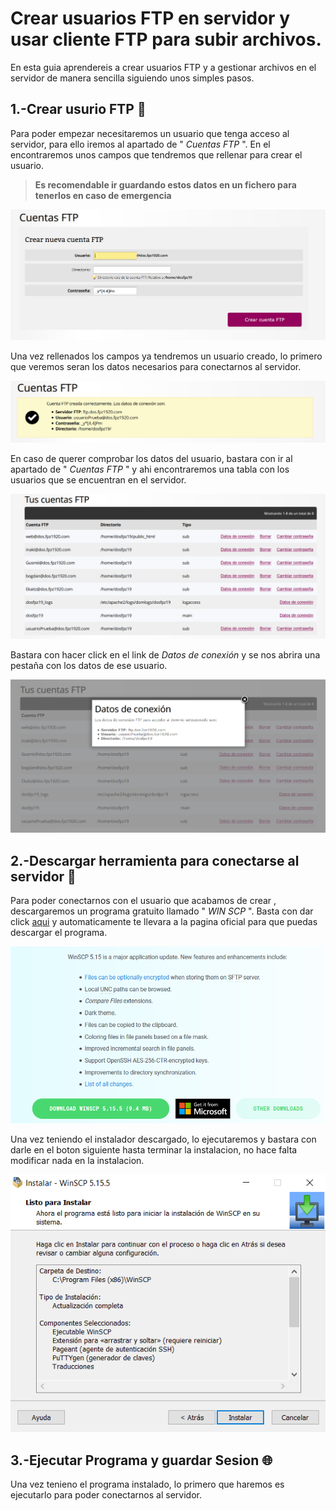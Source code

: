 # Crear usuarios FTP en servidor y usar cliente FTP para subir archivos.

En esta guia aprendereis a crear usuarios FTP y a gestionar archivos en el servidor de manera sencilla siguiendo unos simples pasos.

## 1.-Crear usurio FTP  	:bust_in_silhouette:

Para poder empezar necesitaremos un usuario que tenga acceso al servidor, para ello iremos al apartado de " *Cuentas FTP* ". 
En el encontraremos unos campos que tendremos que rellenar para crear el usuario.

>**Es recomendable ir guardando estos datos en un fichero para tenerlos en caso de emergencia**


![Imagen de creacion de usuario](images/doc06/CrearUsuario.PNG)

Una vez rellenados los campos ya tendremos un usuario creado, lo primero que veremos seran los datos necesarios para conectarnos al servidor.

![Imagen de datos del usuario](images/doc06/DatosUsuario.PNG)

En caso de querer comprobar los datos del usuario, bastara con ir al apartado de " *Cuentas FTP* " y ahi encontraremos una tabla con los usuarios que se encuentran en el servidor.

![Imagen de datos del usuario](images/doc06/ComprobarDatos.PNG)

Bastara con hacer click en el link de *Datos de conexión* y se nos abrira una pestaña con los datos de ese usuario.

![Imagen de datos del usuario en modal](images/doc06/DatosUsuarioModal.PNG)

## 2.-Descargar herramienta para conectarse al servidor :wrench:

Para poder conectarnos con el usuario que acabamos de crear , descargaremos un programa gratuito llamado " *WIN SCP* ". Basta con dar click [aqui](https://winscp.net/eng/download.php) y automaticamente te llevara a la pagina oficial para que puedas descargar el programa.

![Imagen de la descarga de Win SCP](images/doc06/DescargaWinSCP.PNG)

Una vez teniendo el instalador descargado, lo ejecutaremos y bastara con darle en el boton siguiente hasta terminar la instalacion, no hace falta modificar nada en la instalacion.

![Imagen de como se termina la instalacion de Win SCP]( images/doc06/TerminarInstalacion.PNG)


## 3.-Ejecutar Programa y guardar Sesion :globe_with_meridians:

Una vez tenieno el programa instalado, lo primero que haremos es ejecutarlo para poder conectarnos al servidor.